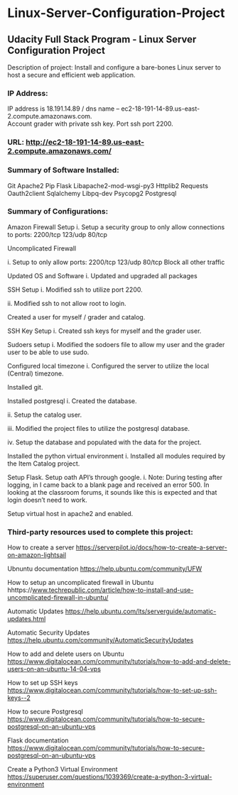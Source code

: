 # Linux-Server-Configuration-Project

## Udacity Full Stack Program - Linux Server Configuration Project
Description of project: Install and configure a bare-bones Linux server to host a secure and efficient web application.

### IP Address:
IP address is 18.191.14.89 / dns name – ec2-18-191-14-89.us-east-2.compute.amazonaws.com.  
Account grader with private ssh key.  Port ssh port 2200.

### URL: http://ec2-18-191-14-89.us-east-2.compute.amazonaws.com/


### Summary of Software Installed:
Git
Apache2
Pip
Flask
Libapache2-mod-wsgi-py3
Httplib2
Requests
Oauth2client
Sqlalchemy
Libpq-dev
Psycopg2
Postgresql

### Summary of Configurations:
Amazon Firewall Setup
i.      Setup a security group to only allow connections to ports:
2200/tcp
123/udp
80/tcp

Uncomplicated Firewall

i.      Setup to only allow ports:
   2200/tcp
   123/udp
   80/tcp
   Block all other traffic

Updated OS and Software
   i.      Updated and upgraded all packages

SSH Setup
   i.      Modified ssh to utilize port 2200.

   ii.      Modified ssh to not allow root to login.


Created a user for myself / grader and catalog.

SSH Key Setup
   i.      Created ssh keys for myself and the grader user.

Sudoers setup
   i.      Modified the sodoers file to allow my user and the grader user to be able to use sudo.

Configured local timezone
   i.      Configured the server to utilize the local (Central) timezone.

Installed git.

Installed postgresql
i.      Created the database.

ii.      Setup the catalog user.

iii.      Modified the project files to utilize the postgresql database.

iv.      Setup the database and populated with the data for the project.

Installed the python virtual environment
i.      Installed all modules required by the Item Catalog project.

Setup Flask.
Setup oath API’s through google.
i.      Note:  During testing after logging, in I came back to a blank page and received an error 500.  In looking at the classroom forums, it sounds like this is expected and that login doesn’t need to work.

Setup virtual host in apache2 and enabled.
   
### Third-party resources used to complete this project:
How to create a server https://serverpilot.io/docs/how-to-create-a-server-on-amazon-lightsail

Ubnuntu documentation https://help.ubuntu.com/community/UFW

How to setup an uncomplicated firewall in Ubuntu hhttps://www.techrepublic.com/article/how-to-install-and-use-uncomplicated-firewall-in-ubuntu/

Automatic Updates https://help.ubuntu.com/lts/serverguide/automatic-updates.html

Automatic Security Updates https://help.ubuntu.com/community/AutomaticSecurityUpdates

How to add and delete users on Ubuntu https://www.digitalocean.com/community/tutorials/how-to-add-and-delete-users-on-an-ubuntu-14-04-vps

How to set up SSH keys https://www.digitalocean.com/community/tutorials/how-to-set-up-ssh-keys--2

How to secure Postgresql https://www.digitalocean.com/community/tutorials/how-to-secure-postgresql-on-an-ubuntu-vps

Flask documentation https://www.digitalocean.com/community/tutorials/how-to-secure-postgresql-on-an-ubuntu-vps

Create a Python3 Virtual Environment https://superuser.com/questions/1039369/create-a-python-3-virtual-environment




